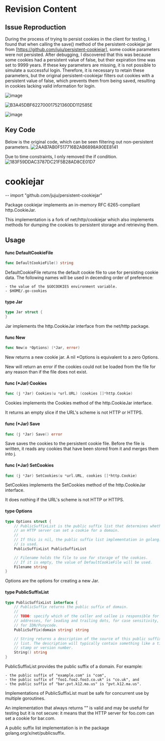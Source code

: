 # Revision Content

## Issue Reproduction

During the process of trying to persist cookies in the client for testing, I found that when calling the save() method of the persistent-cookiejar jar from [https://github.com/juju/persistent-cookiejar], some cookie parameters were not persisted. After debugging, I discovered that this was because some cookies had a persistent value of false, but their expiration time was set to 9999 years. If these key parameters are missing, it is not possible to simulate a successful login. Therefore, it is necessary to retain these parameters, but the original persistent-cookiejar filters out cookies with a persistent value of false, which prevents them from being saved, resulting in cookies lacking valid information for login.

![image](https://user-images.githubusercontent.com/20622517/231108044-27c3b134-d0b2-4246-830c-fd5ed04e484e.png)

![B3A45DBF622700017521360DD112585E](https://user-images.githubusercontent.com/20622517/231108561-a529f06f-4b82-4914-b84a-9d4b28076991.jpg)

![image](https://user-images.githubusercontent.com/20622517/231108654-d08487a0-4001-47cc-bfe8-998a470ba79b.png)

## Key Code

Below is the original code, which can be seen filtering out non-persistent parameters.
![2AAB7AB0F517716B2AB6898A90EE8141](https://user-images.githubusercontent.com/20622517/231108696-c80c4d6f-07b4-49a9-b308-fbe05a53015a.jpg)

Due to time constraints, I only removed the if condition.
![183F59DDAC3787DC21F5B28AD8CE01D7](https://user-images.githubusercontent.com/20622517/231108724-59b96dbf-c546-477c-9b8a-b247a6363d1f.jpg)


# cookiejar
--
    import "github.com/juju/persistent-cookiejar"

Package cookiejar implements an in-memory RFC 6265-compliant http.CookieJar.

This implementation is a fork of net/http/cookiejar which also implements
methods for dumping the cookies to persistent storage and retrieving them.

## Usage

#### func  DefaultCookieFile

```go
func DefaultCookieFile() string
```
DefaultCookieFile returns the default cookie file to use for persisting cookie
data. The following names will be used in decending order of preference:

    - the value of the $GOCOOKIES environment variable.
    - $HOME/.go-cookies

#### type Jar

```go
type Jar struct {
}
```

Jar implements the http.CookieJar interface from the net/http package.

#### func  New

```go
func New(o *Options) (*Jar, error)
```
New returns a new cookie jar. A nil *Options is equivalent to a zero Options.

New will return an error if the cookies could not be loaded from the file for
any reason than if the file does not exist.

#### func (*Jar) Cookies

```go
func (j *Jar) Cookies(u *url.URL) (cookies []*http.Cookie)
```
Cookies implements the Cookies method of the http.CookieJar interface.

It returns an empty slice if the URL's scheme is not HTTP or HTTPS.

#### func (*Jar) Save

```go
func (j *Jar) Save() error
```
Save saves the cookies to the persistent cookie file. Before the file is
written, it reads any cookies that have been stored from it and merges them into
j.

#### func (*Jar) SetCookies

```go
func (j *Jar) SetCookies(u *url.URL, cookies []*http.Cookie)
```
SetCookies implements the SetCookies method of the http.CookieJar interface.

It does nothing if the URL's scheme is not HTTP or HTTPS.

#### type Options

```go
type Options struct {
	// PublicSuffixList is the public suffix list that determines whether
	// an HTTP server can set a cookie for a domain.
	//
	// If this is nil, the public suffix list implementation in golang.org/x/net/publicsuffix
	// is used.
	PublicSuffixList PublicSuffixList

	// Filename holds the file to use for storage of the cookies.
	// If it is empty, the value of DefaultCookieFile will be used.
	Filename string
}
```

Options are the options for creating a new Jar.

#### type PublicSuffixList

```go
type PublicSuffixList interface {
	// PublicSuffix returns the public suffix of domain.
	//
	// TODO: specify which of the caller and callee is responsible for IP
	// addresses, for leading and trailing dots, for case sensitivity, and
	// for IDN/Punycode.
	PublicSuffix(domain string) string

	// String returns a description of the source of this public suffix
	// list. The description will typically contain something like a time
	// stamp or version number.
	String() string
}
```

PublicSuffixList provides the public suffix of a domain. For example:

    - the public suffix of "example.com" is "com",
    - the public suffix of "foo1.foo2.foo3.co.uk" is "co.uk", and
    - the public suffix of "bar.pvt.k12.ma.us" is "pvt.k12.ma.us".

Implementations of PublicSuffixList must be safe for concurrent use by multiple
goroutines.

An implementation that always returns "" is valid and may be useful for testing
but it is not secure: it means that the HTTP server for foo.com can set a cookie
for bar.com.

A public suffix list implementation is in the package
golang.org/x/net/publicsuffix.

